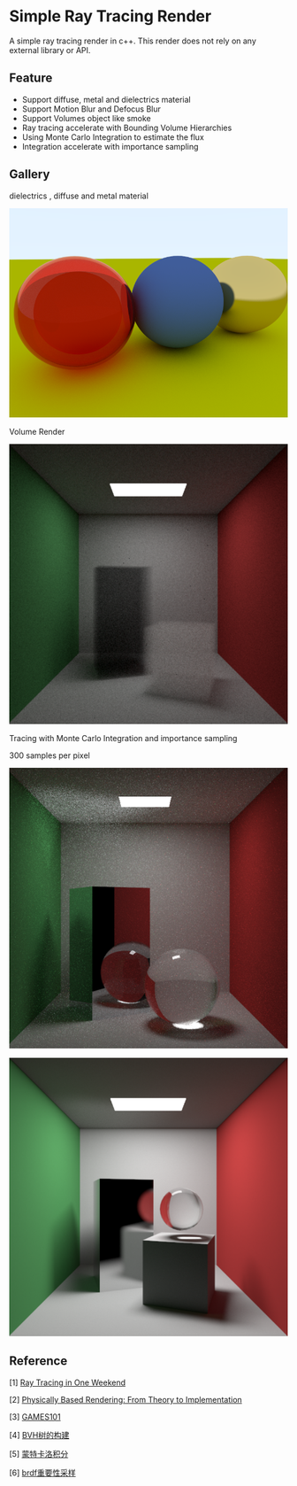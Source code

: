 # Simple Ray Tracing Render

A simple ray tracing render in c++. This render does not rely on any external library or API.

## Feature

* Support diffuse, metal and dielectrics material
* Support Motion Blur and Defocus Blur
* Support Volumes object like smoke
* Ray tracing accelerate with Bounding Volume Hierarchies
* Using Monte Carlo Integration to estimate the flux
* Integration accelerate with importance sampling

## Gallery

dielectrics , diffuse and metal material

![avatar](README.assets/10_Final2.png)

Volume Render

![image-20230724222442014](README.assets/image-20230724222442014.png)

Tracing with Monte Carlo Integration and importance sampling

300 samples per pixel

![image-20230724220507722](README.assets/image-20230724220507722.png)



![image-20230724222252533](README.assets/image-20230724222252533.png)



## Reference

[1] [Ray Tracing in One Weekend](https://raytracing.github.io/)

[2] [Physically Based Rendering: From Theory to Implementation](https://www.pbr-book.org/3ed-2018/contents)

[3] [GAMES101](https://www.bilibili.com/video/BV1X7411F744/?spm_id_from=333.999.0.0)

[4] [BVH树的构建](https://zhuanlan.zhihu.com/p/114307697)

[5] [蒙特卡洛积分](https://zhuanlan.zhihu.com/p/146144853)

[6] [brdf重要性采样](https://zhuanlan.zhihu.com/p/505284731)